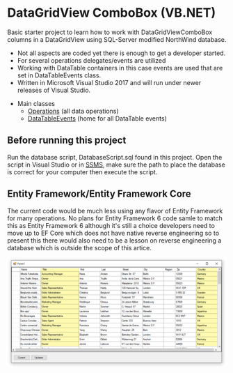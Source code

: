 ﻿# DataGridView ComboBox (VB.NET)

Basic starter project to learn how to work with DataGridViewComboBox columns in a DataGridView using SQL-Server modified NorthWind database.

- Not all aspects are coded yet there is enough to get a developer started.
- For several operations delegates/events are utilized
- Working with DataTable containers in this case events are used that are set in DataTableEvents class.
- Written in Microsoft Visual Studio 2017 and will run under newer releases of Visual Studio.
* Main classes
  * [Operations](https://github.com/karenpayneoregon/visual-basic-getting-started/blob/master/DataGridViewComboBoxes/Classes/Operations.vb) (all data operations)
  * [DataTableEvents](https://github.com/karenpayneoregon/visual-basic-getting-started/blob/master/DataGridViewComboBoxes/Classes/DataTableEvents.vb) (home for all DataTable events)
  


## Before running this project

Run the database script, DatabaseScript.sql found in this project. Open the script in Visual Studio or in [SSMS](http://example.com), make sure the path to place the database is correct for your computer then execute the script.


## Entity Framework/Entity Framework Core

The current code would be much less using any flavor of Entity Framework for many operations. No plans for Entity Framework 6 code samle to match this as Entity Framework 6 although it's still a choice developers need to move up to EF Core which does not have native reverse engineering so to present this there would also need to be a lesson on reverse engineering a database which is outside the scope of this artice.


![Screenshot](assets/1111.png)